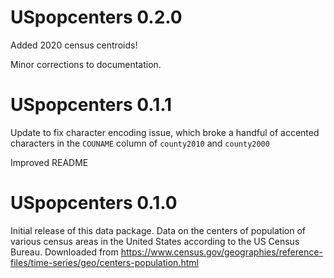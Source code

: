
# USpopcenters 0.2.0

Added 2020 census centroids!

Minor corrections to documentation.

# USpopcenters 0.1.1

Update to fix character encoding issue, which broke a handful of accented characters in the `COUNAME` column of `county2010` and `county2000`

Improved README

# USpopcenters 0.1.0

Initial release of this data package. Data on the centers of population of various census areas in the United States according to the US Census Bureau. Downloaded from <https://www.census.gov/geographies/reference-files/time-series/geo/centers-population.html>
